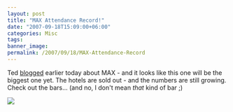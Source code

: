```yaml
---
layout: post
title: "MAX Attendance Record!"
date: "2007-09-18T15:09:00+06:00"
categories: Misc 
tags: 
banner_image: 
permalink: /2007/09/18/MAX-Attendance-Record
---
```


Ted <a href="http://www.onflex.org/ted/2007/09/hotels-for-max-2007-in-chicago-sold-out.php">blogged</a> earlier today about MAX - and it looks like this one will be the biggest one yet. The hotels are sold out - and the numbers are still growing. Check out the bars... (and no, I don't mean <i>that</i> kind of bar ;)

<img src="http://onflex.org/images/maxattendance.png">
